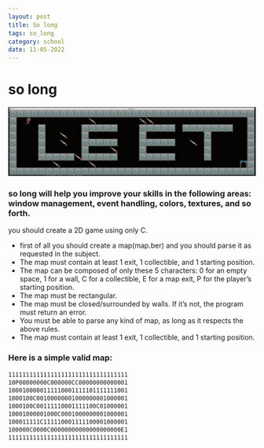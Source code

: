 ```yaml
---
layout: post
title: So long
tags: so_long
category: school
date: 11-05-2022
---
```


# so long

![](/blog/so_long.png)

  

### so long will help you improve your skills in the following areas: window management, event handling, colors, textures, and so forth.

you should create a 2D game using only C.

 - first of all you should create a map(map.ber) and you should parse it as requested in the subject.
 - The map must contain at least 1 exit, 1 collectible, and 1 starting position.
 - The map can be composed of only these 5 characters: 0 for an empty space, 1 for a wall, C for a collectible, E for a map exit, P for the player’s starting position.
 - The map must be rectangular.
 - The map must be closed/surrounded by walls. If it’s not, the program must return an error.
 - You must be able to parse any kind of map, as long as it respects the above rules. 
 - The map must contain at least 1 exit, 1 collectible, and 1 starting position.

 ### Here is a simple valid map:
 ```ber
1111111111111111111111111111111111
10P00000000C000000CC00000000000001
1000100000111110001111101111111001
1000100C00100000001000000001000001
1000100C00111110001111100C01000001
10001000001000C0001000000001000001
100011111C111110001111100001000001
100000C0000C00000000000000000000E1
1111111111111111111111111111111111
 ``` 
